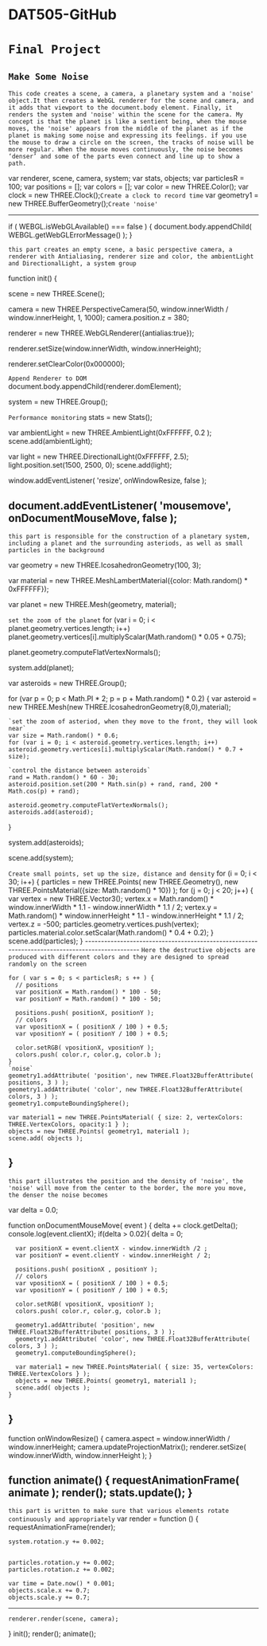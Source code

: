 # DAT505-GitHub

`Final Project`
=======================
`Make Some Noise`
----------------------

`This code creates a scene, a camera, a planetary system and a 'noise' object.It then creates a WebGL renderer for the scene and camera, and it adds that viewport to the document.body element. Finally, it renders the system and 'noise' within the scene for the camera. My concept is that the planet is like a sentient being, when the mouse moves, the 'noise' appears from the middle of the planet as if the planet is making some noise and expressing its feelings. if you use the mouse to draw a circle on the screen, the tracks of noise will be more regular. When the mouse moves continuously, the noise becomes ‘denser’ and some of the parts even connect and line up to show a path. `



var renderer, scene, camera, system;
var stats, objects;
var particlesR = 100;
var positions = [];
var colors = [];
var color = new THREE.Color();
var clock = new THREE.Clock();`Create a clock to record time`
var geometry1 = new THREE.BufferGeometry();`Create 'noise'`


--------------------------------------------------------------------------------------------
if ( WEBGL.isWebGLAvailable() === false ) {
  document.body.appendChild( WEBGL.getWebGLErrorMessage() );
}

`this part creates an empty scene, a basic perspective camera, a renderer with Antialiasing,
renderer size and color, the ambientLight and DirectionalLight, a system group`

function init() {

  scene = new THREE.Scene();

  camera = new THREE.PerspectiveCamera(50, window.innerWidth / window.innerHeight, 1, 1000);
  camera.position.z = 380;

  renderer = new THREE.WebGLRenderer({antialias:true});

  renderer.setSize(window.innerWidth, window.innerHeight);

  renderer.setClearColor(0x000000);

  `Append Renderer to DOM`
  document.body.appendChild(renderer.domElement);

  system = new THREE.Group();

  `Performance monitoring`
  stats = new Stats();

  var ambientLight = new THREE.AmbientLight(0xFFFFFF, 0.2 );
  scene.add(ambientLight);

  var light = new THREE.DirectionalLight(0xFFFFFF, 2.5);
  light.position.set(1500, 2500, 0);
  scene.add(light);

  window.addEventListener( 'resize', onWindowResize, false );

  document.addEventListener( 'mousemove', onDocumentMouseMove, false );
  -----------------------------------------------------------------------------------
  `this part is responsible for the construction of a planetary system, including a
  planet and the surrounding asteriods, as well as small particles in the background`

  var geometry = new THREE.IcosahedronGeometry(100, 3);

  var material = new THREE.MeshLambertMaterial({color: Math.random() * 0xFFFFFF});

  var planet = new THREE.Mesh(geometry, material);

  `set the zoom of the planet`
  for (var i = 0; i < planet.geometry.vertices.length; i++)
  planet.geometry.vertices[i].multiplyScalar(Math.random() * 0.05 + 0.75);

  planet.geometry.computeFlatVertexNormals();

  system.add(planet);

  var asteroids = new THREE.Group();

  for (var p = 0; p < Math.PI * 2; p = p + Math.random() * 0.2) {
    var asteroid = new THREE.Mesh(new THREE.IcosahedronGeometry(8,0),material);

    `set the zoom of asteriod, when they move to the front, they will look near`
    var size = Math.random() * 0.6;
    for (var i = 0; i < asteroid.geometry.vertices.length; i++)
    asteroid.geometry.vertices[i].multiplyScalar(Math.random() * 0.7 + size);

    `control the distance between asteroids`
    rand = Math.random() * 60 - 30;
    asteroid.position.set(200 * Math.sin(p) + rand, rand, 200 * Math.cos(p) + rand);

    asteroid.geometry.computeFlatVertexNormals();
    asteroids.add(asteroid);
  }

  system.add(asteroids);

  scene.add(system);

  `Create small points, set up the size, distance and density`
  for (i = 0; i < 30; i++) {
    particles = new THREE.Points(
      new THREE.Geometry(),
      new THREE.PointsMaterial({size: Math.random() * 10})
      );
      for (j = 0; j < 20; j++) {
        var vertex = new THREE.Vector3();
        vertex.x = Math.random() * window.innerWidth * 1.1 - window.innerWidth * 1.1 / 2;
        vertex.y = Math.random() * window.innerHeight * 1.1 - window.innerHeight * 1.1 / 2;
        vertex.z = -500;
        particles.geometry.vertices.push(vertex);
        particles.material.color.setScalar(Math.random() * 0.4 + 0.2);
      }
      scene.add(particles);
    }
    -----------------------------------------------------------------------------------------------
    `Here the destructive objects are produced with different colors
    and they are designed to spread randomly on the screen`

    for ( var s = 0; s < particlesR; s ++ ) {
      // positions
      var positionX = Math.random() * 100 - 50;
      var positionY = Math.random() * 100 - 50;

      positions.push( positionX, positionY );
      // colors
      var vpositionX = ( positionX / 100 ) + 0.5;
      var vpositionY = ( positionY / 100 ) + 0.5;

      color.setRGB( vpositionX, vpositionY );
      colors.push( color.r, color.g, color.b );
    }
    `noise`
    geometry1.addAttribute( 'position', new THREE.Float32BufferAttribute( positions, 3 ) );
    geometry1.addAttribute( 'color', new THREE.Float32BufferAttribute( colors, 3 ) );
    geometry1.computeBoundingSphere();

    var material1 = new THREE.PointsMaterial( { size: 2, vertexColors: THREE.VertexColors, opacity:1 } );
    objects = new THREE.Points( geometry1, material1 );
    scene.add( objects );
  }
  ----------------------------------------------------------------------------
  `this part illustrates the position and the density of 'noise', the 'noise' will
   move from the center to the border, the more you move, the denser the noise becomes`

  var delta = 0.0;

  function onDocumentMouseMove( event ) {
    delta += clock.getDelta();
    console.log(event.clientX);
    if(delta > 0.02){
      delta = 0;

      var positionX = event.clientX - window.innerWidth /2 ;
      var positionY = event.clientY - window.innerHeight / 2;

      positions.push( positionX , positionY );
      // colors
      var vpositionX = ( positionX / 100 ) + 0.5;
      var vpositionY = ( positionY / 100 ) + 0.5;

      color.setRGB( vpositionX, vpositionY );
      colors.push( color.r, color.g, color.b );

      geometry1.addAttribute( 'position', new THREE.Float32BufferAttribute( positions, 3 ) );
      geometry1.addAttribute( 'color', new THREE.Float32BufferAttribute( colors, 3 ) );
      geometry1.computeBoundingSphere();

      var material1 = new THREE.PointsMaterial( { size: 35, vertexColors: THREE.VertexColors } );
      objects = new THREE.Points( geometry1, material1 );
      scene.add( objects );
    }
  }
  -----------------------------------------------------------------------------------------------
  function onWindowResize() {
    camera.aspect = window.innerWidth / window.innerHeight;
    camera.updateProjectionMatrix();
    renderer.setSize( window.innerWidth, window.innerHeight );
  }

  function animate() {
    requestAnimationFrame( animate );
    render();
    stats.update();
  }
  ---------------------------------------------------------------------------------
  `this part is written to make sure that various elements rotate continuously and appropriately`
  var render = function () {
    requestAnimationFrame(render);

    system.rotation.y += 0.002;


    particles.rotation.y += 0.002;
    particles.rotation.z += 0.002;

    var time = Date.now() * 0.001;
    objects.scale.x += 0.7;
    objects.scale.y += 0.7;

--------------------------------------------------------------------------

    renderer.render(scene, camera);
  }
  init();
  render();
  animate();
